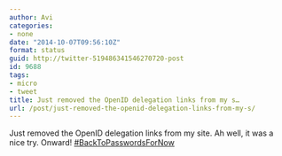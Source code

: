 ```yaml
---
author: Avi
categories:
- none
date: "2014-10-07T09:56:10Z"
format: status
guid: http://twitter-519486341546270720-post
id: 9688
tags:
- micro
- tweet
title: Just removed the OpenID delegation links from my s…
url: /post/just-removed-the-openid-delegation-links-from-my-s/
---
```

Just removed the OpenID delegation links from my site. Ah well, it was a nice try. Onward! [#BackToPasswordsForNow](http://twitter.com/search?q=%23BackToPasswordsForNow)